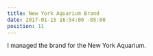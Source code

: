 ```yaml
---
title: New York Aquarium Brand
date: 2017-01-15 16:54:00 -05:00
position: 11
---
```


I managed the brand for the New York Aquarium.